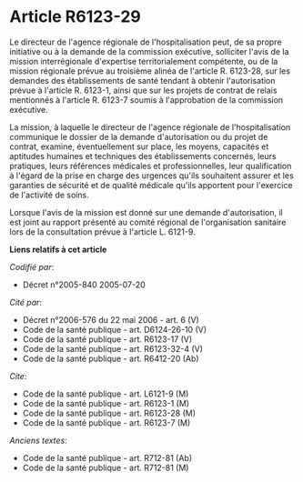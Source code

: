 # Article R6123-29

Le directeur de l'agence régionale de l'hospitalisation peut, de sa propre initiative ou à la demande de la commission
exécutive, solliciter l'avis de la mission interrégionale d'expertise territorialement compétente, ou de la mission régionale
prévue au troisième alinéa de l'article R. 6123-28, sur les demandes des établissements de santé tendant à obtenir
l'autorisation prévue à l'article R. 6123-1, ainsi que sur les projets de contrat de relais mentionnés à l'article R. 6123-7
soumis à l'approbation de la commission exécutive.

La mission, à laquelle le directeur de l'agence régionale de l'hospitalisation communique le dossier de la demande
d'autorisation ou du projet de contrat, examine, éventuellement sur place, les moyens, capacités et aptitudes humaines et
techniques des établissements concernés, leurs pratiques, leurs références médicales et professionnelles, leur qualification
à l'égard de la prise en charge des urgences qu'ils souhaitent assurer et les garanties de sécurité et de qualité médicale
qu'ils apportent pour l'exercice de l'activité de soins.

Lorsque l'avis de la mission est donné sur une demande d'autorisation, il est joint au rapport présenté au comité régional de
l'organisation sanitaire lors de la consultation prévue à l'article L. 6121-9.

**Liens relatifs à cet article**

_Codifié par_:

  - Décret n°2005-840 2005-07-20

_Cité par_:

  - Décret n°2006-576 du 22 mai 2006 - art. 6 (V)
  - Code de la santé publique - art. D6124-26-10 (V)
  - Code de la santé publique - art. R6123-17 (V)
  - Code de la santé publique - art. R6123-32-4 (V)
  - Code de la santé publique - art. R6412-20 (Ab)

_Cite_:

  - Code de la santé publique - art. L6121-9 (M)
  - Code de la santé publique - art. R6123-1 (M)
  - Code de la santé publique - art. R6123-28 (M)
  - Code de la santé publique - art. R6123-7 (M)

_Anciens textes_:

  - Code de la santé publique - art. R712-81 (Ab)
  - Code de la santé publique - art. R712-81 (M)
